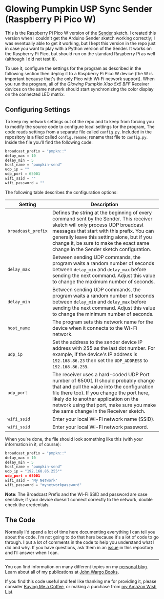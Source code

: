 # Glowing Pumpkin USP Sync Sender (Raspberry Pi Pico W)

This is the Raspberry Pi Pico W version of the [Sender](https://github.com/johnwargo/glowing-pumpkin-udp-sync/tree/main/udp-sender-arduino) sketch. I created this version when I couldn't get the Arduino Sender sketch working correctly; I was eventually able to get it working, but I kept this version in the repo just in case you want to play with a Python version of the Sender. It works on the Raspberry Pi Pico, but should run on the standard Raspberry Pi as well (although I did not test it).

To use it, configure the settings for the program as described in the following section then deploy it to a Raspberry Pi Pico W device (the W is important because that's the only Pico with Wi-Fi network support). When you run the program, all of the *Glowing Pumpkin Xiao 5x5 BFF* Receiver devices on the same network should start synchronizing the color display on the connected LED matrix.

## Configuring Settings

To keep my network settings out of the repo and to keep from forcing you to modify the source code to configure local settings for the program, The code reads settings from a separate file called `config.py`. Included in the repository is a filed called `config.rename`; rename that file to `config.py`. Inside the file you'll find the following code:

```python
broadcast_prefix = "pmpkn::"
delay_max = 10
delay_min = 5
host_name = "pumpkin-send"
udp_ip = ""
udp_port = 65001
wifi_ssid = ""
wifi_password = ""
```

The following table describes the configuration options:

| Setting            | Description |
| ------------------ | ----------- |
| `broadcast_prefix` | Defines the string at the beginning of every command sent by the Sender. This receiver sketch will only process UDP broadcast messages that start with this prefix. You can generally leave this setting alone, but if you change it, be sure to make the exact same change in the Sender sketch configuration. |
| `delay_max`        | Between sending UDP commands, the program waits a random number of seconds between `delay_min` and `delay_max` before sending the next command. Adjust this value to change the maximum number of seconds. |
| `delay_min`        | Between sending UDP commands, the program waits a random number of seconds between `delay_min` and `delay_max` before sending the next command. Adjust this value to change the minimum number of seconds. |
| `host_name`        | The program sets this network name for the device when it connects to the Wi-Fi network. |
| `udp_ip`           | Set the address to the sender device IP address with 255 as the last dot number. For example, if the device's IP address is `192.168.86.23` then set the `UDP_ADDRESS` to `192.168.86.255`. |
| `udp_port`         | The receiver uses a hard-coded UDP Port number of 65001 (I should probably change that and pull the value into the configuration file there too). If you change the port here, likely do to another application on the network using that port, make sure you make the same change in the Receiver sketch. |
| `wifi_ssid`        | Enter your local Wi-Fi network name (SSID). |
| `wifi_ssid`        | Enter your local Wi-Fi network password.|

When you're done, the file should look something like this (with your information in it, of course):

```python
broadcast_prefix = "pmpkn::"
delay_max = 10
delay_min = 5
host_name = "pumpkin-send"
udp_ip = "192.168.86.255""
udp_port = 65001
wifi_ssid = "My Network"
wifi_password = "mynetworkpassword"
```

**Note:** The Broadcast Prefix and the Wi-Fi SSID and password are case sensitive; if your device doesn't connect correctly to the network, double check the credentials.

## The Code

Normally I'd spend a lot of time here documenting everything I can tell you about the code. I'm not going to do that here because it's a lot of code to go through. I put a lot of comments in the code to help you understand what I did and why. If you have questions, ask them in an [issue](https://github.com/johnwargo/glowing-pumpkin-udp-sync/issues) in this repository and I'll answer when I can.

***

You can find information on many different topics on my [personal blog](http://www.johnwargo.com). Learn about all of my publications at [John Wargo Books](http://www.johnwargobooks.com).

If you find this code useful and feel like thanking me for providing it, please consider <a href="https://www.buymeacoffee.com/johnwargo" target="_blank">Buying Me a Coffee</a>, or making a purchase from [my Amazon Wish List](https://amzn.com/w/1WI6AAUKPT5P9).
